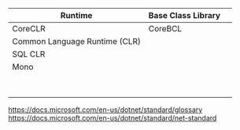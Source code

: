 
| Runtime | Base Class Library |   |
|---------|----------------|---|
| CoreCLR | CoreBCL  |   |
| Common Language Runtime (CLR) | | |
| SQL CLR  |   |   |
| Mono |   |   |
| | | |
| | | |
| | | |
| | | |
| | | |
| | | |
| | | |
| | | |

https://docs.microsoft.com/en-us/dotnet/standard/glossary
https://docs.microsoft.com/en-us/dotnet/standard/net-standard
